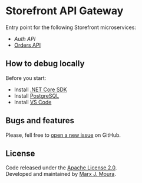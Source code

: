 # Storefront API Gateway

Entry point for the following Storefront microservices:
- _Auth API_
- [Orders API](https://github.com/storefront-community/orders-api)

## How to debug locally

Before you start:

- Install [.NET Core SDK](https://www.microsoft.com/net/download/windows/)
- Install [PostgreSQL](https://www.postgresql.org/)
- Install [VS Code](https://code.visualstudio.com/)

## Bugs and features

Please, fell free to [open a new issue](https://github.com/storefront-community/api-gateway/issues) on GitHub.

## License

Code released under the [Apache License 2.0](https://github.com/storefront-community/api-gateway/blob/master/LICENSE).  
Developed and maintained by [Marx J. Moura](https://github.com/marxjmoura).
